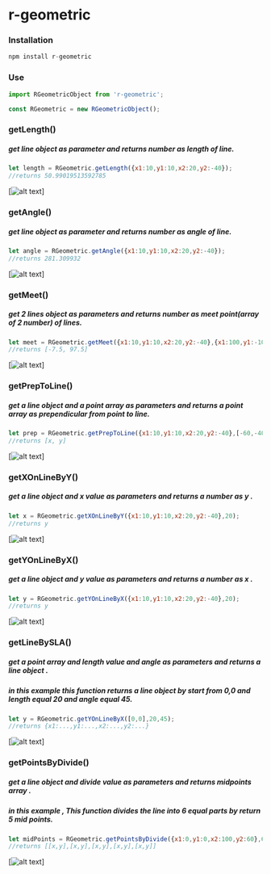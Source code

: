 # r-geometric

### Installation

``` javascript
npm install r-geometric
```

### Use

``` javascript
import RGeometricObject from 'r-geometric';

const RGeometric = new RGeometricObject();

```

### getLength()
##### get line object as parameter and returns number as length of line.
``` javascript
let length = RGeometric.getLength({x1:10,y1:10,x2:20,y2:-40});
//returns 50.99019513592785
```
[![alt text](/images/getLength.jpg)]
### getAngle()
##### get line object as parameter and returns number as angle of line.
``` javascript
let angle = RGeometric.getAngle({x1:10,y1:10,x2:20,y2:-40});
//returns 281.309932
```
[![alt text](/images/getAngle.jpg)]
### getMeet()
##### get 2 lines object as parameters and returns number as meet point(array of 2 number) of lines.
``` javascript
let meet = RGeometric.getMeet({x1:10,y1:10,x2:20,y2:-40},{x1:100,y1:-10,x2:40,y2:50});
//returns [-7.5, 97.5]
```
[![alt text](/images/getMeet.jpg)]
### getPrepToLine()
##### get a line object and a point array as parameters and returns a point array as prependicular from point to line.
``` javascript
let prep = RGeometric.getPrepToLine({x1:10,y1:10,x2:20,y2:-40},[-60,-40]);
//returns [x, y]
```
[![alt text](/images/getPrepToLine.jpg)]
### getXOnLineByY()
##### get a line object and x value as parameters and returns a number as y .
``` javascript
let x = RGeometric.getXOnLineByY({x1:10,y1:10,x2:20,y2:-40},20);
//returns y
```
[![alt text](/images/getXOnLineByY.jpg)]
### getYOnLineByX()
##### get a line object and y value as parameters and returns a number as x .
``` javascript
let y = RGeometric.getYOnLineByX({x1:10,y1:10,x2:20,y2:-40},20);
//returns y
```
[![alt text](/images/getYOnLineByX.jpg)]
### getLineBySLA()
##### get a point array and length value and angle as parameters and returns a line object .
##### in this example this function returns a line object by start from 0,0 and length equal 20 and angle equal 45.
``` javascript
let y = RGeometric.getYOnLineByX([0,0],20,45);
//returns {x1:...,y1:...,x2:...,y2:...}
```
[![alt text](/images/getLineBySLA.jpg)]
### getPointsByDivide()
##### get a line object and divide value as parameters and returns midpoints array .
##### in this example , This function divides the line into 6 equal parts by return 5 mid points.
``` javascript
let midPoints = RGeometric.getPointsByDivide({x1:0,y1:0,x2:100,y2:60},6);
//returns [[x,y],[x,y],[x,y],[x,y],[x,y]]
```
[![alt text](/images/getPointsByDivide.jpg)]
